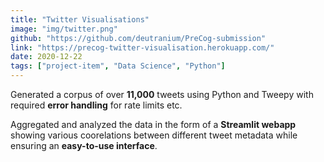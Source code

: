 ```yaml
---
title: "Twitter Visualisations"
image: "img/twitter.png"
github: "https://github.com/deutranium/PreCog-submission"
link: "https://precog-twitter-visualisation.herokuapp.com/"
date: 2020-12-22
tags: ["project-item", "Data Science", "Python"]
---
```

Generated a corpus of over **11,000** tweets using Python and Tweepy with required **error handling** for rate limits etc.

Aggregated and analyzed the data in the form of a **Streamlit webapp** showing various coorelations between different tweet metadata while ensuring an **easy-to-use interface**.